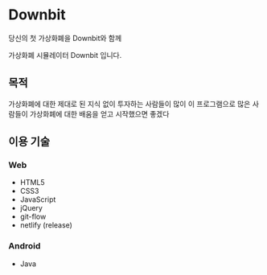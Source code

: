 # Downbit

당신의 첫 가상화폐을 Downbit와 함께

가상화폐 시뮬레이터 Downbit 입니다.

## 목적

가상화폐에 대한 제대로 된 지식 없이 투자하는 사람들이 많이 이 프로그램으로 많은 사람들이 가상화폐에 대한 배움을 얻고 시작했으면 좋겠다

## 이용 기술

### Web

- HTML5
- CSS3
- JavaScript
- jQuery
- git-flow
- netlify (release)

### Android

- Java